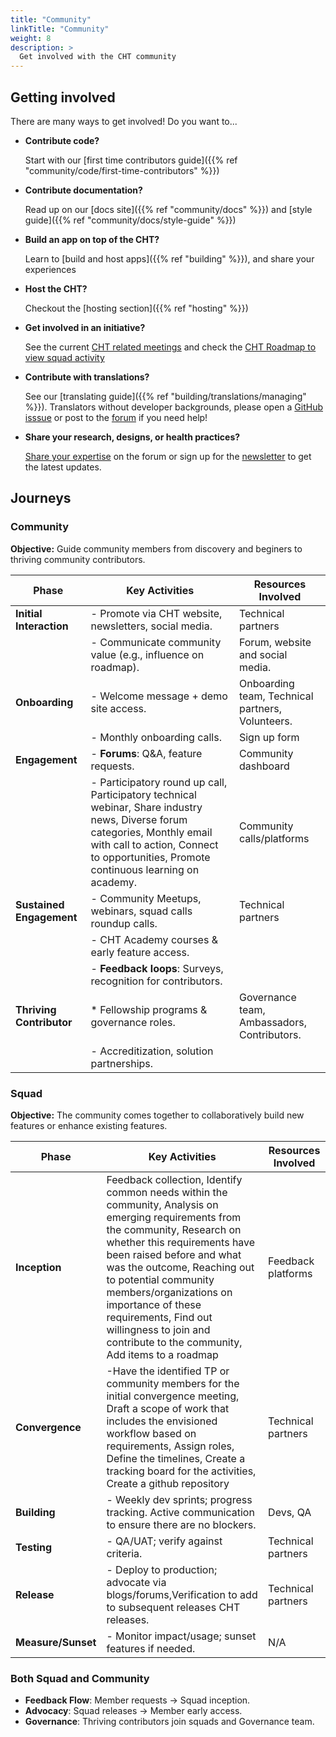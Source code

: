 ```yaml
---
title: "Community"
linkTitle: "Community"
weight: 8
description: >
  Get involved with the CHT community
---
```


## Getting involved

There are many ways to get involved! Do you want to...

* **Contribute code?**

   Start with our [first time contributors guide]({{% ref "community/code/first-time-contributors" %}})

* **Contribute documentation?**

   Read up on our [docs site]({{% ref "community/docs" %}}) and [style guide]({{% ref "community/docs/style-guide" %}})

* **Build an app on top of the CHT?**

  Learn to [build and host apps]({{% ref "building" %}}), and share your experiences

* **Host the CHT?**

  Checkout the [hosting section]({{% ref "hosting" %}})

* **Get involved in an initiative?**

   See the current 
   [CHT related meetings](https://forum.communityhealthtoolkit.org/t/community-events/4641) and check the
   [CHT Roadmap to view squad activity](https://github.com/orgs/medic/projects/112/views/24) 

* **Contribute with translations?**

  See our [translating guide]({{% ref "building/translations/managing" %}}).
  Translators without developer backgrounds, please open a 
  [GitHub isssue](https://github.com/medic/cht-core/issues/new/choose) or post to the 
  [forum](https://forum.communityhealthtoolkit.org) if you need help!

* **Share your research, designs, or health practices?**

   [Share your expertise](https://forum.communityhealthtoolkit.org) on the forum or sign up for the [newsletter](https://communityhealthtoolkit.org/contact) to get the latest updates.

## Journeys

### Community 

**Objective:** Guide community members from discovery and beginers to thriving community contributors.

| Phase                    | Key Activities                                                                                                                                                                                                      | Resources Involved                               |
|--------------------------|---------------------------------------------------------------------------------------------------------------------------------------------------------------------------------------------------------------------|--------------------------------------------------|
| **Initial Interaction**  | - Promote via CHT website, newsletters, social media.                                                                                                                                                               | Technical partners                               |
|                          | - Communicate community value (e.g., influence on roadmap).                                                                                                                                                         | Forum, website and social media.                 |
| **Onboarding**           | - Welcome message + demo site access.                                                                                                                                                                               | Onboarding team, Technical partners, Volunteers. |
|                          | - Monthly onboarding calls.                                                                                                                                                                                         | Sign up form                                     |
| **Engagement**           | - **Forums**: Q&A, feature requests.                                                                                                                                                                                | Community dashboard                              |
|                          | - Participatory round up call, Participatory technical webinar, Share industry news, Diverse forum categories, Monthly email with call to action, Connect to opportunities, Promote continuous learning on academy. | Community calls/platforms                        |
| **Sustained Engagement** | - Community Meetups, webinars, squad calls roundup calls.                                                                                                                                                           | Technical partners                               |
|                          | - CHT Academy courses & early feature access.                                                                                                                                                                       |                                                  |
|                          | - **Feedback loops**: Surveys, recognition for contributors.                                                                                                                                                        |                                                  |
| **Thriving Contributor** | *  Fellowship programs & governance roles.                                                                                                                                                                          | Governance team, Ambassadors, Contributors.      |
|                          | - Accreditization, solution partnerships.                                                                                                                                                                           |                                                  |


### Squad 

**Objective:** The community comes together to collaboratively build new features or enhance existing features.

| Phase              | Key Activities                                                                                                                                                                                                                                                                                                                                                                                     | Resources Involved |
|--------------------|----------------------------------------------------------------------------------------------------------------------------------------------------------------------------------------------------------------------------------------------------------------------------------------------------------------------------------------------------------------------------------------------------|--------------------|
| **Inception**      | Feedback collection, Identify common needs within the community, Analysis on emerging requirements from the community, Research on whether this requirements have been raised before and what was the outcome, Reaching out to potential community members/organizations on importance of these requirements, Find out willingness to join and contribute to the community, Add items to a roadmap | Feedback platforms |
| **Convergence**    | -Have the identified TP or community members for the initial convergence meeting, Draft a scope of work that includes the envisioned workflow based on requirements, Assign roles, Define the timelines, Create a tracking board for the activities, Create a github repository                                                                                                                    | Technical partners |
| **Building**       | - Weekly dev sprints; progress tracking. Active communication to ensure there are no blockers.                                                                                                                                                                                                                                                                                                     | Devs, QA           |
| **Testing**        | - QA/UAT; verify against criteria.                                                                                                                                                                                                                                                                                                                                                                 | Technical partners |
| **Release**        | - Deploy to production; advocate via blogs/forums,Verification to add to subsequent releases CHT releases.                                                                                                                                                                                                                                                                                         | Technical partners |
| **Measure/Sunset** | - Monitor impact/usage; sunset features if needed.                                                                                                                                                                                                                                                                                                                                                 | N/A                |



### Both Squad and Community 
- **Feedback Flow**: Member requests → Squad inception.
- **Advocacy**: Squad releases → Member early access.
- **Governance**: Thriving contributors join squads and Governance team.

